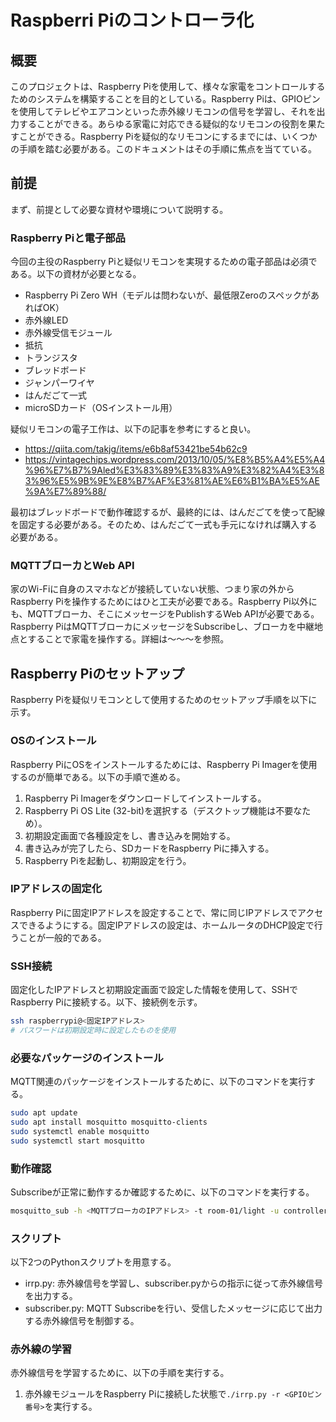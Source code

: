# Raspberri Piのコントローラ化
## 概要
このプロジェクトは、Raspberry Piを使用して、様々な家電をコントロールするためのシステムを構築することを目的としている。Raspberry Piは、GPIOピンを使用してテレビやエアコンといった赤外線リモコンの信号を学習し、それを出力することができる。あらゆる家電に対応できる疑似的なリモコンの役割を果たすことができる。Raspberry Piを疑似的なリモコンにするまでには、いくつかの手順を踏む必要がある。このドキュメントはその手順に焦点を当てている。

## 前提
まず、前提として必要な資材や環境について説明する。

### Raspberry Piと電子部品
今回の主役のRaspberry Piと疑似リモコンを実現するための電子部品は必須である。以下の資材が必要となる。
- Raspberry Pi Zero WH（モデルは問わないが、最低限ZeroのスペックがあればOK）
- 赤外線LED
- 赤外線受信モジュール
- 抵抗
- トランジスタ
- ブレッドボード
- ジャンパーワイヤ
- はんだごて一式
- microSDカード（OSインストール用）

疑似リモコンの電子工作は、以下の記事を参考にすると良い。
- https://qiita.com/takjg/items/e6b8af53421be54b62c9
- https://vintagechips.wordpress.com/2013/10/05/%E8%B5%A4%E5%A4%96%E7%B7%9Aled%E3%83%89%E3%83%A9%E3%82%A4%E3%83%96%E5%9B%9E%E8%B7%AF%E3%81%AE%E6%B1%BA%E5%AE%9A%E7%89%88/

最初はブレッドボードで動作確認するが、最終的には、はんだごてを使って配線を固定する必要がある。そのため、はんだごて一式も手元になければ購入する必要がある。

### MQTTブローカとWeb API
家のWi-Fiに自身のスマホなどが接続していない状態、つまり家の外からRaspberry Piを操作するためにはひと工夫が必要である。Raspberry Pi以外にも、MQTTブローカ、そこにメッセージをPublishするWeb APIが必要である。Raspberry PiはMQTTブローカにメッセージをSubscribeし、ブローカを中継地点とすることで家電を操作する。詳細は～～～を参照。

## Raspberry Piのセットアップ
Raspberry Piを疑似リモコンとして使用するためのセットアップ手順を以下に示す。

### OSのインストール
Raspberry PiにOSをインストールするためには、Raspberry Pi Imagerを使用するのが簡単である。以下の手順で進める。
1. Raspberry Pi Imagerをダウンロードしてインストールする。
2. Raspberry Pi OS Lite (32-bit)を選択する（デスクトップ機能は不要なため）。
3. 初期設定画面で各種設定をし、書き込みを開始する。
4. 書き込みが完了したら、SDカードをRaspberry Piに挿入する。
5. Raspberry Piを起動し、初期設定を行う。

### IPアドレスの固定化
Raspberry Piに固定IPアドレスを設定することで、常に同じIPアドレスでアクセスできるようにする。固定IPアドレスの設定は、ホームルータのDHCP設定で行うことが一般的である。

### SSH接続
固定化したIPアドレスと初期設定画面で設定した情報を使用して、SSHでRaspberry Piに接続する。以下、接続例を示す。
```bash
ssh raspberrypi@<固定IPアドレス>
# パスワードは初期設定時に設定したものを使用
```

### 必要なパッケージのインストール
MQTT関連のパッケージをインストールするために、以下のコマンドを実行する。
```bash
sudo apt update
sudo apt install mosquitto mosquitto-clients
sudo systemctl enable mosquitto
sudo systemctl start mosquitto
```

### 動作確認
Subscribeが正常に動作するか確認するために、以下のコマンドを実行する。
```bash
mosquitto_sub -h <MQTTブローカのIPアドレス> -t room-01/light -u controller-01 -P <コントローラ側のパスワード>
```

### スクリプト
以下2つのPythonスクリプトを用意する。
- irrp.py: 赤外線信号を学習し、subscriber.pyからの指示に従って赤外線信号を出力する。
- subscriber.py: MQTT Subscribeを行い、受信したメッセージに応じて出力する赤外線信号を制御する。


### 赤外線の学習
赤外線信号を学習するために、以下の手順を実行する。
1. 赤外線モジュールをRaspberry Piに接続した状態で`./irrp.py -r <GPIOピン番号>`を実行する。